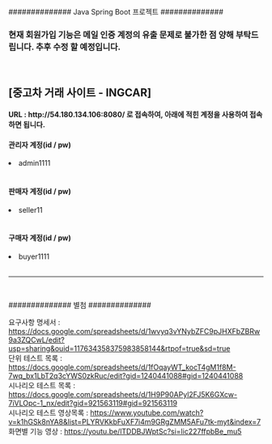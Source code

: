 ############## Java Spring Boot 프로젝트  ##############

<h3> 현재 회원가입 기능은 메일 인증 계정의 유출 문제로 불가한 점 양해 부탁드립니다. 추후 수정 할 예정입니다. </h3>
<br>

<h2>[중고차 거래 사이트 - INGCAR]
<br>

<h4> URL :  http://54.180.134.106:8080/  로 접속하여, 아래에 적힌 계정을 사용하여 접속하면 됩니다. </h4> 

<h4>관리자 계정(id / pw)</h4> 
<li> admin1111</li>
<br>

<h4> 판매자 계정(id / pw) </h4>
<li> seller11 </li>
<br>
 
<h4> 구매자 계정(id / pw) </h4>
<li> buyer1111 </li>
<br>

<hr>
<br>

############## 별첨 ##############
<br>

요구사항 명세서 : https://docs.google.com/spreadsheets/d/1wvyq3vYNybZFC9pJHXFbZBRw9a3ZQCwL/edit?usp=sharing&ouid=117634358375983858144&rtpof=true&sd=true <br>
단위 테스트 목록 : https://docs.google.com/spreadsheets/d/1fOqayWT_kocT4gM1f8M-7wq_bx1LbT2q3cYWS0zkRuc/edit?gid=1240441088#gid=1240441088 <br>
시나리오 테스트 목록 : https://docs.google.com/spreadsheets/d/1H9P90APyl2FJ5K6GXcw-7iVLOpc-1_nx/edit?gid=921563119#gid=921563119
<br>
시나리오 테스트 영상목록 : https://www.youtube.com/watch?v=k1hGSk8nYA8&list=PLYRVKkbFuXF7i4m9GRgZMM5AFu7tk-myt&index=7
<br>
화면별 기능 영상 : https://youtu.be/lTDDBJWptSc?si=lic227ffpbBe_mu5
<br>
 





